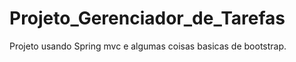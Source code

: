 # Projeto_Gerenciador_de_Tarefas

Projeto usando Spring mvc e algumas coisas basicas de bootstrap.



